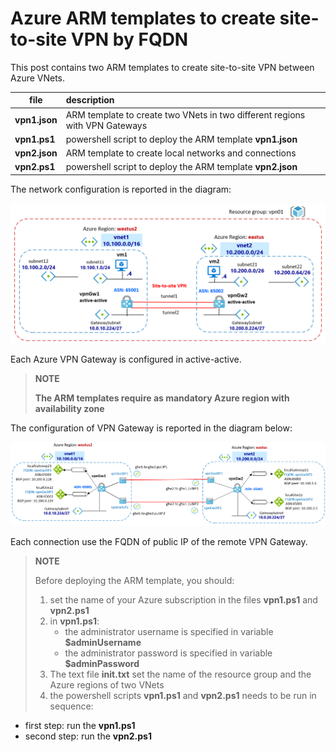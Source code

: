 <properties
pageTitle= 'Azure ARM templates to create site-to-site VPN by FQDN'
description= "Azure ARM templates to create site-to-site VPN by FQDN"
documentationcenter: na
services=""
documentationCenter="na"
authors="fabferri"
manager=""
editor=""/>

<tags
   ms.service="configuration-Example-Azure"
   ms.devlang="na"
   ms.topic="article"
   ms.tgt_pltfrm="na"
   ms.workload="na"
   ms.date="28/01/2021"
   ms.author="fabferri" />

# Azure ARM templates to create site-to-site VPN by FQDN
This post contains two ARM templates to create site-to-site VPN between Azure VNets.

| file              | description                                                                |       
| ----------------- |:-------------------------------------------------------------------------- |
| **vpn1.json**     |ARM template to create two VNets in two different regions with VPN Gateways |
| **vpn1.ps1**      | powershell script to deploy the ARM template **vpn1.json** |
| **vpn2.json**     |ARM template to create local networks and connections       |
| **vpn2.ps1**      | powershell script to deploy the ARM template **vpn2.json** |


The network configuration is reported in the diagram:

[![1]][1]

Each Azure VPN Gateway is configured in active-active.

> **NOTE**
>
> **The ARM templates require as mandatory Azure region with availability zone** 

The configuration of VPN Gateway is reported in the diagram below:

[![2]][2]

Each connection use the FQDN of public IP of the remote VPN Gateway.

> **NOTE**
>
> Before deploying the ARM template, you should:
> 1. set the name of your Azure subscription in the files **vpn1.ps1** and **vpn2.ps1**
> 2. in **vpn1.ps1**:  
>     * the administrator username is specified in variable 
> **$adminUsername** 
>     * the administrator password is specified in variable 
> **$adminPassword**
> 3. The text file **init.txt** set the name of the resource group and the Azure regions of two VNets
> 4. the powershell scripts **vpn1.ps1** and **vpn2.ps1** needs to be run in sequence: 
   * first step: run the **vpn1.ps1**   
   * second step: run the **vpn2.ps1**



<!--Image References-->

[1]: ./media/network-diagram.png "network diagram1"
[2]: ./media/vpn-config.png "network diagram2"

<!--Link References-->

